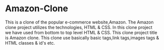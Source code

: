 # Amazon-Clone
This is a clone of the popular e-commerce website,Amazon. The Amazon clone project utilizes the  technologies, HTML &amp; CSS.
In this clone project we have used from bottom to top level HTML & CSS.
This clone project title is Amazon clone.
This clone use basically basic tags,link tags,images tags & HTML classes & id's etc.
